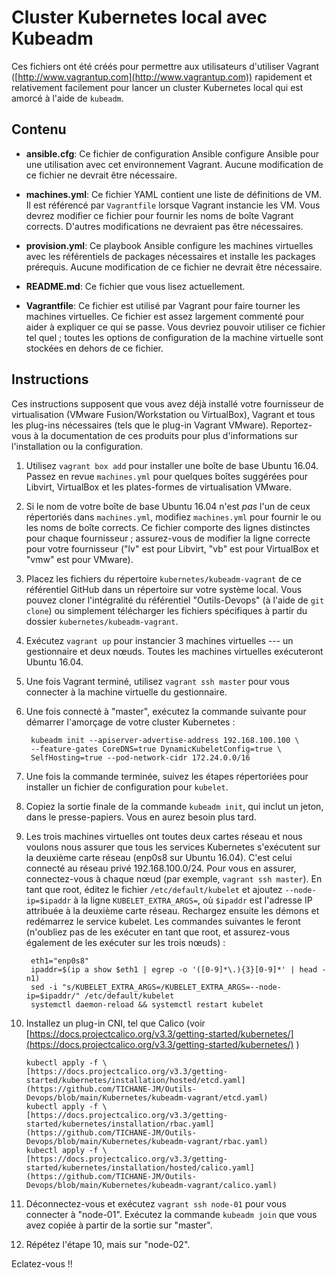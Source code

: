 # Cluster Kubernetes local avec Kubeadm

Ces fichiers ont été créés pour permettre aux utilisateurs d'utiliser Vagrant ([http://www.vagrantup.com](http://www.vagrantup.com)) rapidement et relativement facilement pour lancer un cluster Kubernetes local qui est amorcé à l'aide de `kubeadm`.

## Contenu

* **ansible.cfg**: Ce fichier de configuration Ansible configure Ansible pour une utilisation avec cet environnement Vagrant. Aucune modification de ce fichier ne devrait être nécessaire.

* **machines.yml**: Ce fichier YAML contient une liste de définitions de VM. Il est référencé par `Vagrantfile` lorsque Vagrant instancie les VM. Vous devrez modifier ce fichier pour fournir les noms de boîte Vagrant corrects. D'autres modifications ne devraient pas être nécessaires.

* **provision.yml**: Ce playbook Ansible configure les machines virtuelles avec les référentiels de packages nécessaires et installe les packages prérequis. Aucune modification de ce fichier ne devrait être nécessaire.

* **README.md**: Ce fichier que vous lisez actuellement.

* **Vagrantfile**: Ce fichier est utilisé par Vagrant pour faire tourner les machines virtuelles. Ce fichier est assez largement commenté pour aider à expliquer ce qui se passe. Vous devriez pouvoir utiliser ce fichier tel quel ; toutes les options de configuration de la machine virtuelle sont stockées en dehors de ce fichier.

## Instructions

Ces instructions supposent que vous avez déjà installé votre fournisseur de virtualisation (VMware Fusion/Workstation ou VirtualBox), Vagrant et tous les plug-ins nécessaires (tels que le plug-in Vagrant VMware). Reportez-vous à la documentation de ces produits pour plus d'informations sur l'installation ou la configuration.

1. Utilisez `vagrant box add` pour installer une boîte de base Ubuntu 16.04. Passez en revue `machines.yml` pour quelques boîtes suggérées pour Libvirt, VirtualBox et les plates-formes de virtualisation VMware.

2. Si le nom de votre boîte de base Ubuntu 16.04 n'est _pas_ l'un de ceux répertoriés dans `machines.yml`, modifiez `machines.yml` pour fournir le ou les noms de boîte corrects. Ce fichier comporte des lignes distinctes pour chaque fournisseur ; assurez-vous de modifier la ligne correcte pour votre fournisseur ("lv" est pour Libvirt, "vb" est pour VirtualBox et "vmw" est pour VMware).

3. Placez les fichiers du répertoire `kubernetes/kubeadm-vagrant` de ce référentiel GitHub dans un répertoire sur votre système local. Vous pouvez cloner l'intégralité du référentiel "Outils-Devops" (à l'aide de `git clone`) ou simplement télécharger les fichiers spécifiques à partir du dossier `kubernetes/kubeadm-vagrant`.

4. Exécutez `vagrant up` pour instancier 3 machines virtuelles --- un gestionnaire et deux nœuds. Toutes les machines virtuelles exécuteront Ubuntu 16.04.

5. Une fois Vagrant terminé, utilisez `vagrant ssh master` pour vous connecter à la machine virtuelle du gestionnaire.

6. Une fois connecté à "master", exécutez la commande suivante pour démarrer l'amorçage de votre cluster Kubernetes :

        kubeadm init --apiserver-advertise-address 192.168.100.100 \
        --feature-gates CoreDNS=true DynamicKubeletConfig=true \
        SelfHosting=true --pod-network-cidr 172.24.0.0/16

7. Une fois la commande terminée, suivez les étapes répertoriées pour installer un fichier de configuration pour `kubelet`.

8. Copiez la sortie finale de la commande `kubeadm init`, qui inclut un jeton, dans le presse-papiers. Vous en aurez besoin plus tard.

9. Les trois machines virtuelles ont toutes deux cartes réseau et nous voulons nous assurer que tous les services Kubernetes s'exécutent sur la deuxième carte réseau (enp0s8 sur Ubuntu 16.04). C'est celui connecté au réseau privé 192.168.100.0/24. Pour vous en assurer, connectez-vous à chaque nœud (par exemple, `vagrant ssh master`). En tant que root, éditez le fichier `/etc/default/kubelet` et ajoutez `--node-ip=$ipaddr` à la ligne `KUBELET_EXTRA_ARGS=`, où `$ipaddr` est l'adresse IP attribuée à la deuxième carte réseau. Rechargez ensuite les démons et redémarrez le service kubelet. Les commandes suivantes le feront (n'oubliez pas de les exécuter en tant que root, et assurez-vous également de les exécuter sur les trois nœuds) :

        eth1="enp0s8"
        ipaddr=$(ip a show $eth1 | egrep -o '([0-9]*\.){3}[0-9]*' | head -n1)
        sed -i "s/KUBELET_EXTRA_ARGS=/KUBELET_EXTRA_ARGS=--node-ip=$ipaddr/" /etc/default/kubelet
        systemctl daemon-reload && systemctl restart kubelet

10. Installez un plug-in CNI, tel que Calico (voir [https://docs.projectcalico.org/v3.3/getting-started/kubernetes/](https://docs.projectcalico.org/v3.3/getting-started/kubernetes/) )

        kubectl apply -f \
        [https://docs.projectcalico.org/v3.3/getting-started/kubernetes/installation/hosted/etcd.yaml](https://github.com/TICHANE-JM/Outils-Devops/blob/main/Kubernetes/kubeadm-vagrant/etcd.yaml)
        kubectl apply -f \
        [https://docs.projectcalico.org/v3.3/getting-started/kubernetes/installation/rbac.yaml](https://github.com/TICHANE-JM/Outils-Devops/blob/main/Kubernetes/kubeadm-vagrant/rbac.yaml)
        kubectl apply -f \
        [https://docs.projectcalico.org/v3.3/getting-started/kubernetes/installation/hosted/calico.yaml](https://github.com/TICHANE-JM/Outils-Devops/blob/main/Kubernetes/kubeadm-vagrant/calico.yaml)

11. Déconnectez-vous et exécutez `vagrant ssh node-01` pour vous connecter à "node-01". Exécutez la commande `kubeadm join` que vous avez copiée à partir de la sortie sur "master".

12. Répétez l'étape 10, mais sur "node-02".

Eclatez-vous !!

